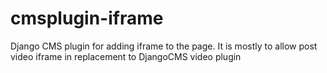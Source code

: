 cmsplugin-iframe
================

Django CMS plugin for adding iframe to the page. It is mostly to allow post video iframe in replacement to DjangoCMS video plugin
